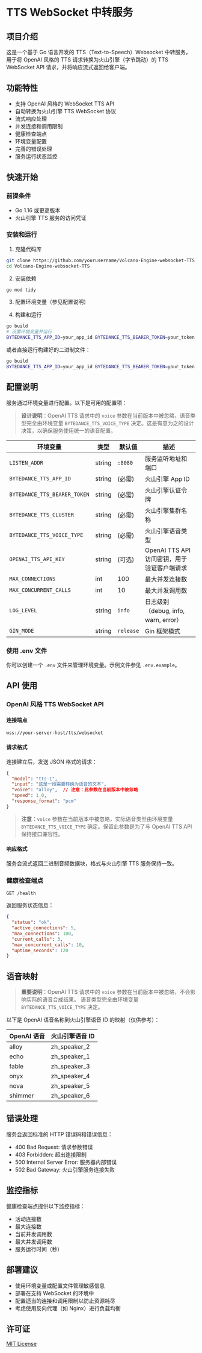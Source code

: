 # TTS WebSocket 中转服务

## 项目介绍

这是一个基于 Go 语言开发的 TTS（Text-to-Speech）Websocket 中转服务，用于将 OpenAI 风格的 TTS 请求转换为火山引擎（字节跳动）的 TTS WebSocket API 请求，并将响应流式返回给客户端。

## 功能特性

- 支持 OpenAI 风格的 WebSocket TTS API
- 自动转换为火山引擎 TTS WebSocket 协议
- 流式响应处理
- 并发连接和调用限制
- 健康检查端点
- 环境变量配置
- 完善的错误处理
- 服务运行状态监控

## 快速开始

### 前提条件

- Go 1.16 或更高版本
- 火山引擎 TTS 服务的访问凭证

### 安装和运行

1. 克隆代码库

```bash
git clone https://github.com/yourusername/Volcano-Engine-websocket-TTS.git
cd Volcano-Engine-websocket-TTS
```

2. 安装依赖

```bash
go mod tidy
```

3. 配置环境变量（参见配置说明）

4. 构建和运行

```bash
go build
# 设置环境变量并运行
BYTEDANCE_TTS_APP_ID=your_app_id BYTEDANCE_TTS_BEARER_TOKEN=your_token BYTEDANCE_TTS_CLUSTER=your_cluster BYTEDANCE_TTS_VOICE_TYPE=your_voice_type go run .
```

或者直接运行构建好的二进制文件：

```bash
go build
BYTEDANCE_TTS_APP_ID=your_app_id BYTEDANCE_TTS_BEARER_TOKEN=your_token BYTEDANCE_TTS_CLUSTER=your_cluster BYTEDANCE_TTS_VOICE_TYPE=your_voice_type ./Volcano-Engine-websocket-TTS
```

## 配置说明

服务通过环境变量进行配置。以下是可用的配置项：

> **设计说明**：OpenAI TTS 请求中的 `voice` 参数在当前版本中被忽略，语音类型完全由环境变量 `BYTEDANCE_TTS_VOICE_TYPE` 决定。这是有意为之的设计决策，以确保服务使用统一的语音配置。

| 环境变量 | 类型 | 默认值 | 描述 |
|---------|------|-------|------|
| `LISTEN_ADDR` | string | `:8080` | 服务监听地址和端口 |
| `BYTEDANCE_TTS_APP_ID` | string | (必需) | 火山引擎 App ID |
| `BYTEDANCE_TTS_BEARER_TOKEN` | string | (必需) | 火山引擎认证令牌 |
| `BYTEDANCE_TTS_CLUSTER` | string | (必需) | 火山引擎集群名称 |
| `BYTEDANCE_TTS_VOICE_TYPE` | string | (必需) | 火山引擎语音类型 |
| `OPENAI_TTS_API_KEY` | string | (可选) | OpenAI TTS API 访问密钥，用于验证客户端请求 |
| `MAX_CONNECTIONS` | int | 100 | 最大并发连接数 |
| `MAX_CONCURRENT_CALLS` | int | 10 | 最大并发调用数 |
| `LOG_LEVEL` | string | `info` | 日志级别（debug, info, warn, error） |
| `GIN_MODE` | string | `release` | Gin 框架模式 |

### 使用 .env 文件

你可以创建一个 `.env` 文件来管理环境变量。示例文件参见 `.env.example`。

## API 使用

### OpenAI 风格 TTS WebSocket API

#### 连接端点

```
wss://your-server-host/tts/websocket
```

#### 请求格式

连接建立后，发送 JSON 格式的请求：

```json
{
  "model": "tts-1",
  "input": "这是一段需要转换为语音的文本",
  "voice": "alloy",  // 注意：此参数在当前版本中被忽略
  "speed": 1.0,
  "response_format": "pcm"
}
```

> **注意**：`voice` 参数在当前版本中被忽略，实际语音类型由环境变量 `BYTEDANCE_TTS_VOICE_TYPE` 确定。保留此参数是为了与 OpenAI TTS API 保持接口兼容性。

#### 响应格式

服务会流式返回二进制音频数据块，格式与火山引擎 TTS 服务保持一致。

### 健康检查端点

```
GET /health
```

返回服务状态信息：

```json
{
  "status": "ok",
  "active_connections": 5,
  "max_connections": 100,
  "current_calls": 3,
  "max_concurrent_calls": 10,
  "uptime_seconds": 120
}
```

## 语音映射

> **重要说明**：OpenAI TTS 请求中的 `voice` 参数在当前版本中被忽略，不会影响实际的语音合成结果。
> 语音类型完全由环境变量 `BYTEDANCE_TTS_VOICE_TYPE` 决定。

以下是 OpenAI 语音名称到火山引擎语音 ID 的映射（仅供参考）：

| OpenAI 语音 | 火山引擎语音 ID |
|------------|--------------|
| alloy | zh_speaker_2 |
| echo | zh_speaker_1 |
| fable | zh_speaker_3 |
| onyx | zh_speaker_4 |
| nova | zh_speaker_5 |
| shimmer | zh_speaker_6 |

## 错误处理

服务会返回标准的 HTTP 错误码和错误信息：

- 400 Bad Request: 请求参数错误
- 403 Forbidden: 超出连接限制
- 500 Internal Server Error: 服务器内部错误
- 502 Bad Gateway: 火山引擎服务连接失败

## 监控指标

健康检查端点提供以下监控指标：

- 活动连接数
- 最大连接数
- 当前并发调用数
- 最大并发调用数
- 服务运行时间（秒）

## 部署建议

- 使用环境变量或配置文件管理敏感信息
- 部署在支持 WebSocket 的环境中
- 配置适当的连接和调用限制以防止资源耗尽
- 考虑使用反向代理（如 Nginx）进行负载均衡

## 许可证

[MIT License](LICENSE)